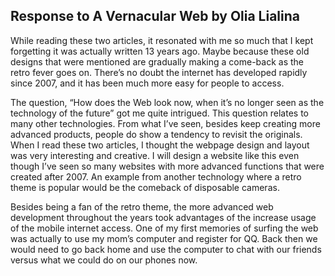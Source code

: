 ## Response to A Vernacular Web by Olia Lialina

While reading these two articles, it resonated with me so much that I kept forgetting it was actually written 13 years ago. Maybe because these old designs that were mentioned are gradually making a come-back as the retro fever goes on. There’s no doubt the internet has developed rapidly since 2007, and it has been much more easy for people to access.

The question, “How does the Web look now, when it’s no longer seen as the technology of the future” got me quite intrigued. This question relates to many other technologies. From what I’ve seen, besides keep creating more advanced products, people do show a tendency to revisit the originals. When I read these two articles, I thought the webpage design and layout was very interesting and creative. I will design a website like this even though I’ve seen so many websites with more advanced functions that were created after 2007. An example from another technology where a retro theme is popular would be the comeback of disposable cameras.  

Besides being a fan of the retro theme, the more advanced web development throughout the years took advantages of the increase usage of the mobile internet access. One of my first memories of surfing the web was actually to use my mom’s computer and register for QQ. Back then we would need to go back home and use the computer to chat with our friends versus what we could do on our phones now. 
